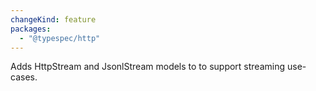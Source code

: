 ```yaml
---
changeKind: feature
packages:
  - "@typespec/http"
---
```


Adds HttpStream and JsonlStream models to to support streaming use-cases.